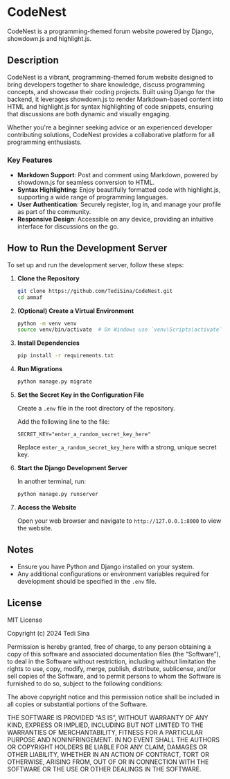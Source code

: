# CodeNest

CodeNest is a programming-themed forum website powered by Django, showdown.js and highlight.js.

## Description

CodeNest is a vibrant, programming-themed forum website designed to bring developers together to share knowledge, discuss programming concepts, and showcase their coding projects. Built using Django for the backend, it leverages showdown.js to render Markdown-based content into HTML and highlight.js for syntax highlighting of code snippets, ensuring that discussions are both dynamic and visually engaging.

Whether you're a beginner seeking advice or an experienced developer contributing solutions, CodeNest provides a collaborative platform for all programming enthusiasts.

### Key Features

- **Markdown Support**: Post and comment using Markdown, powered by showdown.js for seamless conversion to HTML.
- **Syntax Highlighting**: Enjoy beautifully formatted code with highlight.js, supporting a wide range of programming languages.
- **User Authentication**: Securely register, log in, and manage your profile as part of the community.
- **Responsive Design**: Accessible on any device, providing an intuitive interface for discussions on the go.

## How to Run the Development Server

To set up and run the development server, follow these steps:

1. **Clone the Repository**

    ```bash
    git clone https://github.com/TediSina/CodeNest.git
    cd ammaf
    ```

2. **(Optional) Create a Virtual Environment**

    ```bash
    python -m venv venv
    source venv/bin/activate  # On Windows use `venv\Scripts\activate`
    ```

3. **Install Dependencies**

    ```bash
    pip install -r requirements.txt
    ```

4. **Run Migrations**

    ```bash
    python manage.py migrate
    ```

5. **Set the Secret Key in the Configuration File**

    Create a `.env` file in the root directory of the repository.

    Add the following line to the file:

    ```env
    SECRET_KEY="enter_a_random_secret_key_here"
    ```

    Replace `enter_a_random_secret_key_here` with a strong, unique secret key.

6. **Start the Django Development Server**

    In another terminal, run:

    ```bash
    python manage.py runserver
    ```

7. **Access the Website**

    Open your web browser and navigate to `http://127.0.0.1:8000` to view the website.

## Notes

- Ensure you have Python and Django installed on your system.
- Any additional configurations or environment variables required for development should be specified in the `.env` file.

## License

MIT License

Copyright (c) 2024 Tedi Sina

Permission is hereby granted, free of charge, to any person obtaining a copy of this software and associated documentation files (the “Software”), to deal in the Software without restriction, including without limitation the rights to use, copy, modify, merge, publish, distribute, sublicense, and/or sell copies of the Software, and to permit persons to whom the Software is furnished to do so, subject to the following conditions:

The above copyright notice and this permission notice shall be included in all copies or substantial portions of the Software.

THE SOFTWARE IS PROVIDED “AS IS”, WITHOUT WARRANTY OF ANY KIND, EXPRESS OR IMPLIED, INCLUDING BUT NOT LIMITED TO THE WARRANTIES OF MERCHANTABILITY, FITNESS FOR A PARTICULAR PURPOSE AND NONINFRINGEMENT. IN NO EVENT SHALL THE AUTHORS OR COPYRIGHT HOLDERS BE LIABLE FOR ANY CLAIM, DAMAGES OR OTHER LIABILITY, WHETHER IN AN ACTION OF CONTRACT, TORT OR OTHERWISE, ARISING FROM, OUT OF OR IN CONNECTION WITH THE SOFTWARE OR THE USE OR OTHER DEALINGS IN THE SOFTWARE.
